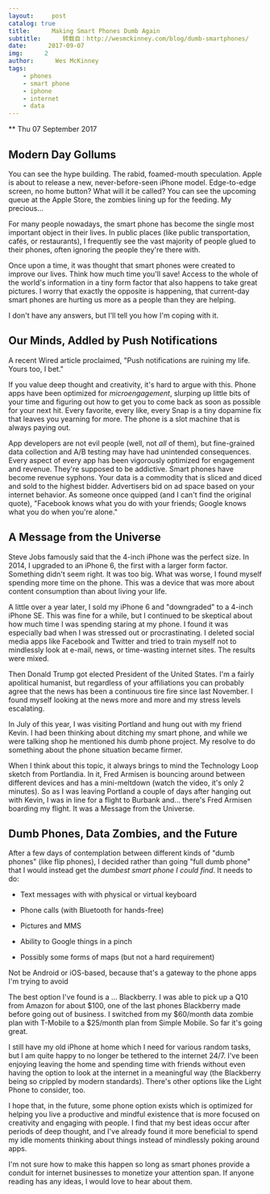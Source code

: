 ```yaml
---
layout:     post
catalog: true
title:      Making Smart Phones Dumb Again
subtitle:      转载自：http://wesmckinney.com/blog/dumb-smartphones/
date:      2017-09-07
img:      2
author:      Wes McKinney
tags:
    - phones
    - smart phone
    - iphone
    - internet
    - data
---
```






** Thu 07 September 2017

 

## Modern Day Gollums

You can see the hype building. The rabid, foamed-mouth speculation. Apple is
about to release a new, never-before-seen iPhone model. Edge-to-edge screen,
no home button? What will it be called? You can see the upcoming
queue at the Apple Store, the zombies lining up for the feeding. My
precious...

For many people nowadays, the smart phone has become the single most important
object in their lives. In public places (like public transportation, cafés, or
restaurants), I frequently see the vast majority of people glued to their
phones, often ignoring the people they're there with.

Once upon a time, it was thought that smart phones were created to improve our
lives. Think how much time you'll save! Access to the whole of the world's
information in a tiny form factor that also happens to take great pictures. I
worry that exactly the opposite is happening, that current-day smart phones are
hurting us more as a people than they are helping.

I don't have any answers, but I'll tell you how I'm coping with it.

## Our Minds, Addled by Push Notifications

A recent Wired article proclaimed, "Push notifications are ruining my
life. Yours too, I bet."

If you value deep thought and creativity, it's hard to argue with this. Phone
apps have been optimized for *microengagement*, slurping up little bits of your
time and figuring out how to get you to come back as soon as possible for your
next hit. Every favorite, every like, every Snap is a tiny dopamine fix that
leaves you yearning for more. The phone is a slot machine that is always paying
out.

App developers are not evil people (well, not *all* of them), but fine-grained
data collection and A/B testing may have had unintended consequences. Every
aspect of every app has been vigorously optimized for engagement and
revenue. They're supposed to be addictive. Smart phones have become revenue
syphons. Your data is a commodity that is sliced and diced and sold to the
highest bidder. Advertisers bid on ad space based on your internet behavior. As
someone once quipped (and I can't find the original quote), "Facebook knows
what you do with your friends; Google knows what you do when you're alone."

## A Message from the Universe

Steve Jobs famously said that the 4-inch iPhone was the perfect size. In 2014,
I upgraded to an iPhone 6, the first with a larger form factor. Something
didn't seem right. It was too big. What was worse, I found myself spending more
time on the phone. This was a device that was more about content consumption
than about living your life.

A little over a year later, I sold my iPhone 6 and "downgraded" to a 4-inch
iPhone SE. This was fine for a while, but I continued to be skeptical about how
much time I was spending staring at my phone. I found it was especially bad
when I was stressed out or procrastinating. I deleted social media apps like
Facebook and Twitter and tried to train myself not to mindlessly look at
e-mail, news, or time-wasting internet sites. The results were mixed.

Then Donald Trump got elected President of the United States. I'm a fairly
apolitical humanist, but regardless of your affiliations you can probably agree
that the news has been a continuous tire fire since last November. I found
myself looking at the news more and more and my stress levels escalating.

In July of this year, I was visiting Portland and hung out with my friend
Kevin. I had been thinking about ditching my smart phone, and while we were
talking shop he mentioned his dumb phone project. My resolve to do
something about the phone situation became firmer.

When I think about this topic, it always brings to mind the Technology Loop
sketch from Portlandia. In it, Fred Armisen is bouncing around between
different devices and has a mini-meltdown (watch the video, it's only 2
minutes). So as I was leaving Portland a couple of days after hanging out with
Kevin, I was in line for a flight to Burbank and... there's Fred Armisen
boarding my flight. It was a Message from the Universe.

## Dumb Phones, Data Zombies, and the Future

After a few days of contemplation between different kinds of "dumb phones"
(like flip phones), I decided rather than going "full dumb phone" that I would
instead get the *dumbest smart phone I could find*. It needs to do:

- Text messages with with physical or virtual keyboard

- Phone calls (with Bluetooth for hands-free)

- Pictures and MMS

- Ability to Google things in a pinch

- Possibly some forms of maps (but not a hard requirement)

Not be Android or iOS-based, because that's a gateway to the phone apps I'm
 trying to avoid

The best option I've found is a ... Blackberry. I was able to pick up a Q10
from Amazon for about $100, one of the last phones Blackberry made before
going out of business. I switched from my $60/month data zombie plan with
T-Mobile to a $25/month plan from Simple Mobile. So far it's going great.

I still have my old iPhone at home which I need for various random tasks, but I
am quite happy to no longer be tethered to the internet 24/7. I've been
enjoying leaving the home and spending time with friends without even having
the option to look at the internet in a meaningful way (the Blackberry being so
crippled by modern standards). There's other options like the Light Phone
to consider, too.

I hope that, in the future, some phone option exists which is optimized for
helping you live a productive and mindful existence that is more focused on
creativity and engaging with people. I find that my best ideas occur after
periods of deep thought, and I've already found it more beneficial to spend my
idle moments thinking about things instead of mindlessly poking around apps.

I'm not sure how to make this happen so long as smart phones provide a conduit
for internet businesses to monetize your attention span. If anyone reading has
any ideas, I would love to hear about them.
